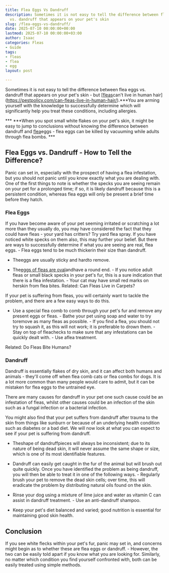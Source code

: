 ```yaml
---
title: Flea Eggs Vs Dandruff
description: Sometimes it is not easy to tell the difference between flea eggs 
  vs. dandruff that appears on your pet's skin
slug: /flea-eggs-vs-dandruff/
date: 2025-07-10 00:00:00+00:00
lastmod: 2025-07-10 00:00:00+03:00
author: Isaac
categories: Fleas
- Guide
tags:
- fleas
- flea
- egg
layout: post

---
```

Sometimes it is not easy to tell the difference between flea eggs vs. dandruff that appears on your pet's skin - but [[fleas](https://pestpolicy.com/how-long-do-flea-eggs-take-to-hatch/)can't live in human hair](https://pestpolicy.com/can-fleas-live-in-human-hair/).***You are arming yourself with the knowledge to successfully determine which will significantly help you treat these conditions, including allergies.

*** ***When you spot small white flakes on your pet's skin, it might be easy to jump to conclusions without knowing the difference between dandruff and [flea](https://pestpolicy.com/what-do-flea-eggs-look-like/)eggs - flea eggs can be killed by vacuuming while adults through flea bombs. ***

##  Flea Eggs vs. Dandruff - How to Tell the Difference?

Panic can set in, especially with the prospect of having a flea infestation, but you should not panic until you know exactly what you are dealing with. One of the first things to note is whether the specks you are seeing remain on your pet for a prolonged time; if so, it is likely dandruff because this is a persistent condition, whereas flea eggs will only be present a brief time before they hatch.

###  Flea Eggs

If you have become aware of your pet seeming irritated or scratching a lot more than they usually do, you may have considered the fact that they could have fleas - your yard has critters? Try yard flea spray. If you have noticed white specks on them also, this may further your belief. But there are ways to successfully determine if what you are seeing are real, flea eggs. - Flea eggs tend to be much thickerin their size than dandruff.

- Theeggs are usually sticky and hardto remove.

- The[eggs of fleas are oval](https://pestpolicy.com/what-do-flea-eggs-look-like/)andhave a round end. - If you notice adult fleas or small black specks in your pet's fur, this is a sure indication that there is a flea infestation. - Your cat may have small red marks on herskin from flea bites. Related: Can Fleas Live in Carpets?

If your pet is suffering from fleas, you will certainly want to tackle the problem, and there are a few easy ways to do this.

- Use a special flea comb to comb through your pet's fur and remove any present eggs or fleas. - Bathe your pet using soap and water to try toremove as many fleas as possible. - If you find a flea, you should not try to squash it, as this will not work; it is preferable to drown them. - Stay on top of fleachecks to make sure that any infestations can be quickly dealt with. - Use aflea treatment.

Related: Do Fleas Bite Humans?

###  Dandruff

Dandruff is essentially flakes of dry skin, and it can affect both humans and animals - they'll come off when flea comb cats or flea combs for dogs. It is a lot more common than many people would care to admit, but it can be mistaken for flea eggs to the untrained eye.

There are many causes for dandruff in your pet one such cause could be an infestation of fleas, whilst other causes could be an infection of the skin such as a fungal infection or a bacterial infection.

You might also find that your pet suffers from dandruff after trauma to the skin from things like sunburn or because of an underlying health condition such as diabetes or a bad diet. We will now look at what you can expect to see if your pet is suffering from dandruff.

- Theshape of dandruffpieces will always be inconsistent; due to its nature of being dead skin, it will never assume the same shape or size, which is one of its most identifiable features.

- Dandruff can easily get caught in the fur of the animal but will brush out quite quickly. Once you have identified the problem as being dandruff, you will then be able to treat it in one of the following ways. - Regularly brush your pet to remove the dead skin cells; over time, this will eradicate the problem by distributing natural oils found on the skin.

- Rinse your dog using a mixture of lime juice and water as vitamin C can assist in dandruff treatment. - Use an anti-dandruff shampoo.

- Keep your pet's diet balanced and varied; good nutrition is essential for maintaining good skin health.

##  Conclusion

If you see white flecks within your pet's fur, panic may set in, and concerns might begin as to whether these are flea eggs or dandruff. - However, the two can be easily told apart if you know what you are looking for. Similarly, no matter which condition you find yourself confronted with, both can be easily treated using simple methods.